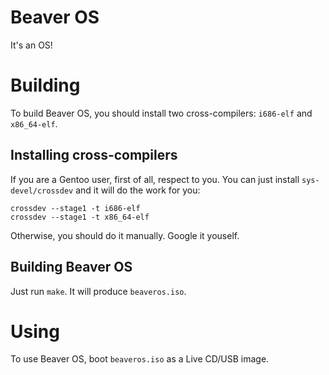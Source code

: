 # Beaver OS
It's an OS!

# Building
To build Beaver OS, you should install two cross-compilers: `i686-elf` and `x86_64-elf`.

## Installing cross-compilers
If you are a Gentoo user, first of all, respect to you. You can just install `sys-devel/crossdev`
and it will do the work for you:
```
crossdev --stage1 -t i686-elf
crossdev --stage1 -t x86_64-elf
```

Otherwise, you should do it manually. Google it youself.

## Building Beaver OS
Just run `make`. It will produce `beaveros.iso`.

# Using
To use Beaver OS, boot `beaveros.iso` as a Live CD/USB image.
